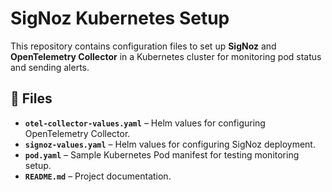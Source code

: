 # SigNoz Kubernetes Setup

This repository contains configuration files to set up **SigNoz** and **OpenTelemetry Collector** in a Kubernetes cluster for monitoring pod status and sending alerts.

## 📂 Files

- **`otel-collector-values.yaml`** – Helm values for configuring OpenTelemetry Collector.
- **`signoz-values.yaml`** – Helm values for configuring SigNoz deployment.
- **`pod.yaml`** – Sample Kubernetes Pod manifest for testing monitoring setup.
- **`README.md`** – Project documentation.

